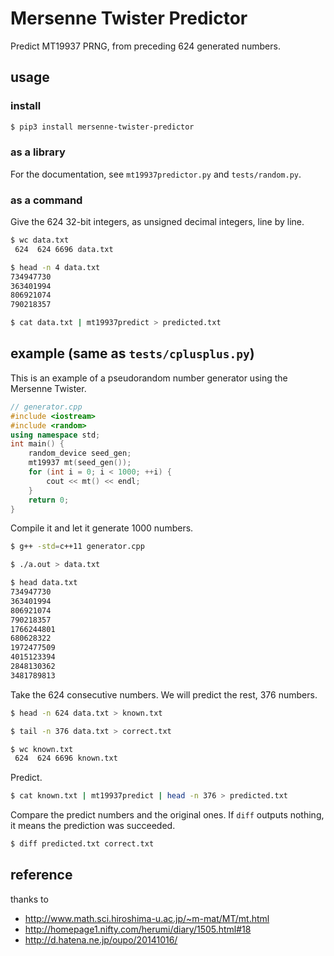 # Mersenne Twister Predictor

Predict MT19937 PRNG, from preceding 624 generated numbers.

## usage

### install

``` sh
$ pip3 install mersenne-twister-predictor
```

### as a library

For the documentation, see `mt19937predictor.py` and `tests/random.py`.

### as a command

Give the 624 32-bit integers, as unsigned decimal integers, line by line.

``` sh
$ wc data.txt
 624  624 6696 data.txt

$ head -n 4 data.txt
734947730
363401994
806921074
790218357

$ cat data.txt | mt19937predict > predicted.txt
```

## example (same as `tests/cplusplus.py`)

This is an example of a pseudorandom number generator using the Mersenne Twister.

``` c++
// generator.cpp
#include <iostream>
#include <random>
using namespace std;
int main() {
    random_device seed_gen;
    mt19937 mt(seed_gen());
    for (int i = 0; i < 1000; ++i) {
        cout << mt() << endl;
    }
    return 0;
}
```

Compile it and let it generate 1000 numbers.

``` sh
$ g++ -std=c++11 generator.cpp

$ ./a.out > data.txt

$ head data.txt
734947730
363401994
806921074
790218357
1766244801
680628322
1972477509
4015123394
2848130362
3481789813
```

Take the 624 consecutive numbers.  We will predict the rest, 376 numbers.

``` sh
$ head -n 624 data.txt > known.txt

$ tail -n 376 data.txt > correct.txt

$ wc known.txt
 624  624 6696 known.txt
```

Predict.

``` sh
$ cat known.txt | mt19937predict | head -n 376 > predicted.txt
```

Compare the predict numbers and the original ones.
If `diff` outputs nothing, it means the prediction was succeeded.

``` sh
$ diff predicted.txt correct.txt
```

## reference

thanks to

-   <http://www.math.sci.hiroshima-u.ac.jp/~m-mat/MT/mt.html>
-   <http://homepage1.nifty.com/herumi/diary/1505.html#18>
-   <http://d.hatena.ne.jp/oupo/20141016/>
